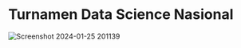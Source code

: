 # Turnamen Data Science Nasional
![Screenshot 2024-01-25 201139](https://github.com/Danangadi26/Turnamen-Data-Science-Nasional-2023/assets/86056910/3fe0f361-4900-4c8c-96d8-9d774a53036f)
